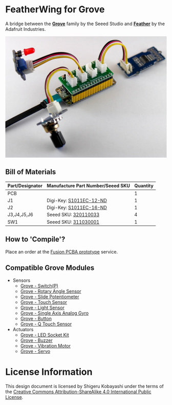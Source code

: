 # FeatherWing for Grove

A bridge between the [**Grove**](http://www.seeedstudio.com/wiki/Category:Grove) family by the Seeed Studio and [**Feather**](https://www.adafruit.com/feather) by the Adafruit Industries.

![FeatherWing_for_Grove](FeatherWing_for_Grove.jpg)

## Bill of Materials

|Part/Designator|Manufacture Part Number/Seeed SKU|Quantity|
|---------------|---------------------------------|--------|
|PCB||1|
|J1|Digi-Key: [S1011EC-12-ND](http://www.digikey.com/product-search/en?keywords=S1011EC-12-ND)|1|
|J2|Digi-Key: [S1011EC-16-ND](http://www.digikey.com/product-search/en?keywords=S1011EC-16-ND)|1|
|J3,J4,J5,J6|Seeed SKU: [320110033](http://www.seeedstudio.com/depot/index.php?main_page=opl_info&opl_id=4)|4|
|SW1|Seeed SKU: [311030001](http://www.seeedstudio.com/depot/index.php?main_page=opl_info&opl_id=625)|1|

## How to 'Compile'?

Place an order at the [Fusion PCBA prototype](http://www.seeedstudio.com/service/index.php?r=pcb) service.

## Compatible Grove Modules

* Sensors
  * [Grove - Switch(P)](http://www.seeedstudio.com/wiki/Grove_-_Switch(P))
  * [Grove - Rotary Angle Sensor](http://www.seeedstudio.com/wiki/Grove_-_Rotary_Angle_Sensor)
  * [Grove - Slide Potentiometer](http://www.seeedstudio.com/wiki/Grove_-_Slide_Potentiometer)
  * [Grove - Touch Sensor](http://www.seeedstudio.com/wiki/Grove_-_Touch_Sensor)
  * [Grove - Light Sensor](http://www.seeedstudio.com/wiki/Grove_-_Light_Sensor)
  * [Grove - Single Axis Analog Gyro](http://www.seeedstudio.com/wiki/Grove_-_Single_Axis_Analog_Gyro)
  * [Grove - Button](http://www.seeedstudio.com/wiki/Grove_-_Button)
  * [Grove - Q Touch Sensor](https://seeedstudio.com/Grove-Q-Touch-Sensor-p-1854.html)
* Actuators
  * [Grove - LED Socket Kit](http://www.seeedstudio.com/wiki/Grove_-_LED)
  * [Grove - Buzzer](http://www.seeedstudio.com/wiki/Grove_-_Buzzer)
  * [Grove - Vibration Motor](http://www.seeedstudio.com/wiki/Grove_-_Vibration_Motor)
  * [Grove - Servo](http://www.seeedstudio.com/wiki/Grove_-_Servo)

# License Information

This design document is licensed by Shigeru Kobayashi under the terms of the [Creative Commons Attribution-ShareAlike 4.0 International Public License](http://creativecommons.org/licenses/by-sa/4.0/).